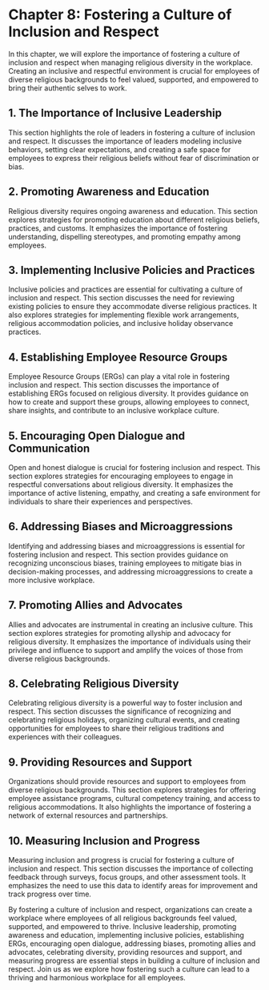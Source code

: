 Chapter 8: Fostering a Culture of Inclusion and Respect
=======================================================

In this chapter, we will explore the importance of fostering a culture of inclusion and respect when managing religious diversity in the workplace. Creating an inclusive and respectful environment is crucial for employees of diverse religious backgrounds to feel valued, supported, and empowered to bring their authentic selves to work.

**1. The Importance of Inclusive Leadership**
---------------------------------------------

This section highlights the role of leaders in fostering a culture of inclusion and respect. It discusses the importance of leaders modeling inclusive behaviors, setting clear expectations, and creating a safe space for employees to express their religious beliefs without fear of discrimination or bias.

**2. Promoting Awareness and Education**
----------------------------------------

Religious diversity requires ongoing awareness and education. This section explores strategies for promoting education about different religious beliefs, practices, and customs. It emphasizes the importance of fostering understanding, dispelling stereotypes, and promoting empathy among employees.

**3. Implementing Inclusive Policies and Practices**
----------------------------------------------------

Inclusive policies and practices are essential for cultivating a culture of inclusion and respect. This section discusses the need for reviewing existing policies to ensure they accommodate diverse religious practices. It also explores strategies for implementing flexible work arrangements, religious accommodation policies, and inclusive holiday observance practices.

**4. Establishing Employee Resource Groups**
--------------------------------------------

Employee Resource Groups (ERGs) can play a vital role in fostering inclusion and respect. This section discusses the importance of establishing ERGs focused on religious diversity. It provides guidance on how to create and support these groups, allowing employees to connect, share insights, and contribute to an inclusive workplace culture.

**5. Encouraging Open Dialogue and Communication**
--------------------------------------------------

Open and honest dialogue is crucial for fostering inclusion and respect. This section explores strategies for encouraging employees to engage in respectful conversations about religious diversity. It emphasizes the importance of active listening, empathy, and creating a safe environment for individuals to share their experiences and perspectives.

**6. Addressing Biases and Microaggressions**
---------------------------------------------

Identifying and addressing biases and microaggressions is essential for fostering inclusion and respect. This section provides guidance on recognizing unconscious biases, training employees to mitigate bias in decision-making processes, and addressing microaggressions to create a more inclusive workplace.

**7. Promoting Allies and Advocates**
-------------------------------------

Allies and advocates are instrumental in creating an inclusive culture. This section explores strategies for promoting allyship and advocacy for religious diversity. It emphasizes the importance of individuals using their privilege and influence to support and amplify the voices of those from diverse religious backgrounds.

**8. Celebrating Religious Diversity**
--------------------------------------

Celebrating religious diversity is a powerful way to foster inclusion and respect. This section discusses the significance of recognizing and celebrating religious holidays, organizing cultural events, and creating opportunities for employees to share their religious traditions and experiences with their colleagues.

**9. Providing Resources and Support**
--------------------------------------

Organizations should provide resources and support to employees from diverse religious backgrounds. This section explores strategies for offering employee assistance programs, cultural competency training, and access to religious accommodations. It also highlights the importance of fostering a network of external resources and partnerships.

**10. Measuring Inclusion and Progress**
----------------------------------------

Measuring inclusion and progress is crucial for fostering a culture of inclusion and respect. This section discusses the importance of collecting feedback through surveys, focus groups, and other assessment tools. It emphasizes the need to use this data to identify areas for improvement and track progress over time.

By fostering a culture of inclusion and respect, organizations can create a workplace where employees of all religious backgrounds feel valued, supported, and empowered to thrive. Inclusive leadership, promoting awareness and education, implementing inclusive policies, establishing ERGs, encouraging open dialogue, addressing biases, promoting allies and advocates, celebrating diversity, providing resources and support, and measuring progress are essential steps in building a culture of inclusion and respect. Join us as we explore how fostering such a culture can lead to a thriving and harmonious workplace for all employees.
